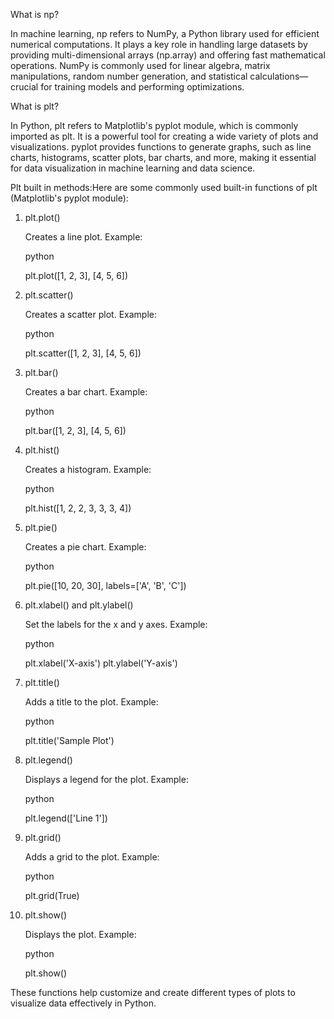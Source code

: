 
What is np?

In machine learning, np refers to NumPy, a Python library used for efficient numerical computations. It plays a key role in handling large datasets by providing multi-dimensional arrays (np.array) and offering fast mathematical operations. NumPy is commonly used for linear algebra, matrix manipulations, random number generation, and statistical calculations—crucial for training models and performing optimizations.

What is plt?


In Python, plt refers to Matplotlib's pyplot module, which is commonly imported as plt. It is a powerful tool for creating a wide variety of plots and visualizations. pyplot provides functions to generate graphs, such as line charts, histograms, scatter plots, bar charts, and more, making it essential for data visualization in machine learning and data science.

Plt built in methods:Here are some commonly used built-in functions of plt (Matplotlib's pyplot module):
1. plt.plot()

    Creates a line plot.
    Example:

    python

    plt.plot([1, 2, 3], [4, 5, 6])

2. plt.scatter()

    Creates a scatter plot.
    Example:

    python

    plt.scatter([1, 2, 3], [4, 5, 6])

3. plt.bar()

    Creates a bar chart.
    Example:

    python

    plt.bar([1, 2, 3], [4, 5, 6])

4. plt.hist()

    Creates a histogram.
    Example:

    python

    plt.hist([1, 2, 2, 3, 3, 3, 4])

5. plt.pie()

    Creates a pie chart.
    Example:

    python

    plt.pie([10, 20, 30], labels=['A', 'B', 'C'])

6. plt.xlabel() and plt.ylabel()

    Set the labels for the x and y axes.
    Example:

    python

    plt.xlabel('X-axis')
    plt.ylabel('Y-axis')

7. plt.title()

    Adds a title to the plot.
    Example:

    python

    plt.title('Sample Plot')

8. plt.legend()

    Displays a legend for the plot.
    Example:

    python

    plt.legend(['Line 1'])

9. plt.grid()

    Adds a grid to the plot.
    Example:

    python

    plt.grid(True)

10. plt.show()

    Displays the plot.
    Example:

    python

    plt.show()

These functions help customize and create different types of plots to visualize data effectively in Python.
